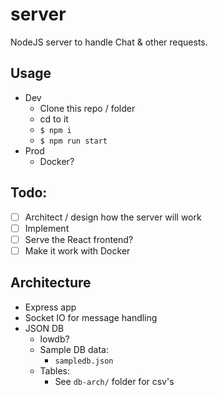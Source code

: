 # server

NodeJS server to handle Chat & other requests.

## Usage
- Dev
  - Clone this repo / folder 
  - cd to it
  - `$ npm i`
  - `$ npm run start`
- Prod
  - Docker?

## Todo:
- [ ] Architect / design how the server will work
- [ ] Implement
- [ ] Serve the React frontend?
- [ ] Make it work with Docker

## Architecture
- Express app
- Socket IO for message handling
- JSON DB
  - lowdb?
  - Sample DB data:
    - `sampledb.json`
  - Tables:
    - See `db-arch/` folder for csv's
